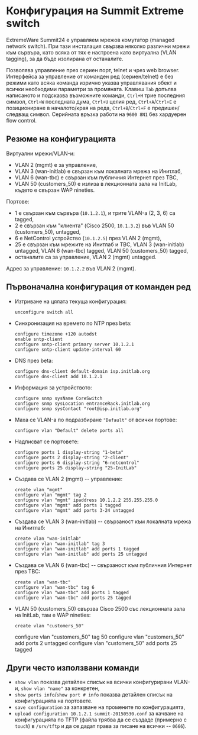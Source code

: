 # Конфигурация на Summit Extreme switch

ExtremeWare Summit24 е управляем мрежов комутатор (managed network switch). При тази инсталация свързва няколко различни мрежи към сървъра, като всяка от тях е настроена като виртуална (VLAN tagging), за да бъде изолирана от останалите.

Позволява управление през сериен порт, telnet и чрез web browser. Интерфейса за управление от команден ред (сериен/telnet) е без режими като всяка команда изрично указва управлявания обект и всички необходими параметри за промяната. Клавиш `Tab` допълва написаното и подсказва възможните команди, `Ctrl+H` трие последния символ, `Ctrl+W` последната дума, `Ctrl+U` целия ред, `Ctrl+A`/`Ctrl+E` е позициониране в началото/края на реда, `Ctrl+B`/`Ctrl+F` е предишен/следващ символ. Серийната връзка работи на `9600 8N1` без хардуерен flow control.

## Резюме на конфигурацията

Виртуални мрежи/VLAN-и:

  * VLAN 2 (mgmt) е за управление,
  * VLAN 3 (wan-initlab) е свързан към локалната мрежа на Инитлаб,
  * VLAN 6 (wan-tbc) е свързан към публичния Интернет през TBC,
  * VLAN 50 (customers_50) е излиза в лекционната зала на InitLab, където е свързан WAP nineties.

Портове:

  * 1 е свързан към сървъра (`10.1.2.1`), и трите VLAN-а (2, 3, 6) са tagged,
  * 2 е свързан към "клиента" (Cisco 2500, `10.1.3.2`) във VLAN 50 (customers_50), untagged,
  * 6 e NetControl устройство (`10.1.2.5`) през VLAN 2 (mgmt),
  * 25 е свързан към мрежите на Инитлаб и TBC, VLAN 3 (wan-initlab) untagged, VLAN 6 (wan-tbc) tagged, VLAN 50 (customers_50) tagged,
  * останалите са за управление, VLAN 2 (mgmt) untagged.

Адрес за управление: `10.1.2.2` във VLAN 2 (mgmt).

## Първоначална конфигурация от команден ред

  * Изтриване на цялата текуща конфигурация:

        unconfigure switch all

  * Синхронизация на времето по NTP през beta:

        configure timezone +120 autodst
        enable sntp-client
        configure sntp-client primary server 10.1.2.1
        configure sntp-client update-interval 60

  * DNS през beta:

        configure dns-client default-domain isp.initlab.org
        configure dns-client add 10.1.2.1

  * Информация за устройството:

        configure snmp sysName CoreSwitch
        configure snmp sysLocation entranceRack.initlab.org
        configure snmp sysContact "root@isp.initlab.org"

  * Маха се VLAN-а по подразбиране `"Default"` от всички портове:

        configure vlan "Default" delete ports all

  * Надписват се портовете:

        configure ports 1 display-string "1-beta"
        configure ports 2 display-string "2-client"
        configure ports 6 display-string "6-netcontrol"
        configure ports 25 display-string "25-InitLab"

  * Създава се VLAN 2 (mgmt) -- управление:

        create vlan "mgmt"
        configure vlan "mgmt" tag 2
        configure vlan "mgmt" ipaddress 10.1.2.2 255.255.255.0
        configure vlan "mgmt" add ports 1 tagged
        configure vlan "mgmt" add ports 3-24 untagged

  * Създава се VLAN 3 (wan-initlab) -- свързаност към локалната мрежа на Инитлаб:

        create vlan "wan-initlab"
        configure vlan "wan-initlab" tag 3
        configure vlan "wan-initlab" add ports 1 tagged
        configure vlan "wan-initlab" add ports 25 untagged

  * Създава се VLAN 6 (wan-tbc) -- свързаност към публичния Интернет през TBC:

        create vlan "wan-tbc"
        configure vlan "wan-tbc" tag 6
        configure vlan "wan-tbc" add ports 1 tagged
        configure vlan "wan-tbc" add ports 25 tagged

  * VLAN 50 (customers_50) свързва Cisco 2500 със лекционната зала на InitLab, там е WAP nineties:

        create vlan "customers_50"
	configure vlan "customers_50" tag 50
	configure vlan "customers_50" add ports 2 untagged
	configure vlan "customers_50" add ports 25 tagged

## Други често използвани команди

  * `show vlan` показва детайлен списък на всички конфигурирани VLAN-и, `show vlan "name"` за конкретен,
  * `show ports info`/`show port # info` показва детайлен списък на конфигурацията на портовете.
  * `save configuration` за запазване на промените по конфигурацията,
  * `upload configuration 10.1.2.1 summit-20150530.conf` за качване на конфигурацията по TFTP (файла трябва да се създаде (примерно с `touch`) в `/srv/tftp` и да се дадат права за писане на всички -- `0666`).
